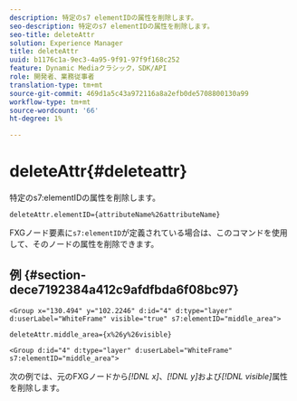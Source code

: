 ```yaml
---
description: 特定のs7 elementIDの属性を削除します。
seo-description: 特定のs7 elementIDの属性を削除します。
seo-title: deleteAttr
solution: Experience Manager
title: deleteAttr
uuid: b1176c1a-9ec3-4a95-9f91-97f9f168c252
feature: Dynamic Mediaクラシック，SDK/API
role: 開発者、業務従事者
translation-type: tm+mt
source-git-commit: 469d1a5c43a972116a8a2efb0de5708800130a99
workflow-type: tm+mt
source-wordcount: '66'
ht-degree: 1%

---
```



# deleteAttr{#deleteattr}

特定のs7:elementIDの属性を削除します。

`deleteAttr.elementID={attributeName%26attributeName}`

FXGノード要素に`s7:elementID`が定義されている場合は、このコマンドを使用して、そのノードの属性を削除できます。

## 例 {#section-dece7192384a412c9afdfbda6f08bc97}

`<Group x="130.494" y="102.2246" d:id="4" d:type="layer" d:userLabel="WhiteFrame" visible="true" s7:elementID="middle_area">`

`deleteAttr.middle_area={x%26y%26visible}`

`<Group d:id="4" d:type="layer" d:userLabel="WhiteFrame" s7:elementID="middle_area">`

次の例では、元のFXGノードから&#x200B;*[!DNL x]*、*[!DNL y]*&#x200B;および&#x200B;*[!DNL visible]*&#x200B;属性を削除します。
